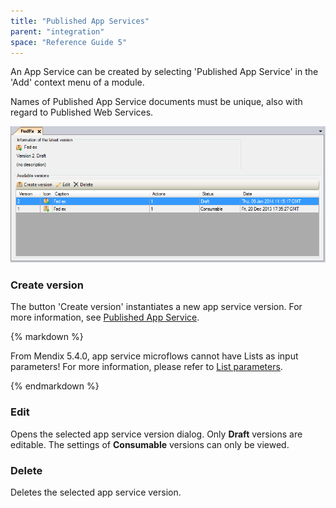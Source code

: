 ```yaml
---
title: "Published App Services"
parent: "integration"
space: "Reference Guide 5"
---
```



An App Service can be created by selecting 'Published App Service' in the 'Add' context menu of a module.

Names of Published App Service documents must be unique, also with regard to Published Web Services.

![](attachments/4521987/4751403.png)

### Create version

The button 'Create version' instantiates a new app service version.
For more information, see [Published App Service](/refguide5/published-app-service).

<div class="alert alert-warning">{% markdown %}

From Mendix 5.4.0, app service microflows cannot have Lists as input parameters! For more information, please refer to [List parameters](/refguide5/list-parameters).

{% endmarkdown %}</div>

### Edit

Opens the selected app service version dialog. Only **Draft** versions are editable. The settings of **Consumable** versions can only be viewed.

### Delete

Deletes the selected app service version.

